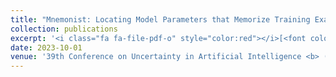 ```yaml
---
title: "Mnemonist: Locating Model Parameters that Memorize Training Examples"
collection: publications
excerpt: '<i class="fa fa-file-pdf-o" style="color:red"></i>[<font color="red">Paper</font>](https://proceedings.mlr.press/v216/shahin-shamsabadi23a/shahin-shamsabadi23a.pdf) <i class="fa fa-youtube-play" style="color:blue"></i>[<font color="blue">Video</font>](https://www.youtube.com/watch?v=-GE8BUZzjlo) <i class="fa fa-file-powerpoint-o" style="color:orange"></i>[<font color="orange">Poster</font>](https://www.auai.org/uai2023/posters/458.pdf)'
date: 2023-10-01
venue: '39th Conference on Uncertainty in Artificial Intelligence <b> (UAI)</b>'
---
```

